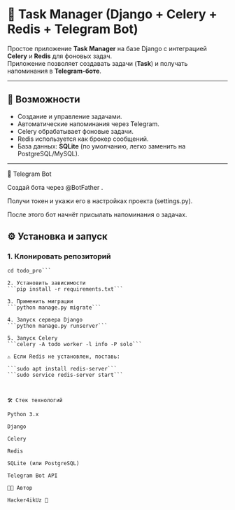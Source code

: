 # 📝 Task Manager (Django + Celery + Redis + Telegram Bot)

Простое приложение **Task Manager** на базе Django с интеграцией **Celery** и **Redis** для фоновых задач.  
Приложение позволяет создавать задачи (**Task**) и получать напоминания в **Telegram-боте**.

---

## 🚀 Возможности
- Создание и управление задачами.
- Автоматические напоминания через Telegram.
- Celery обрабатывает фоновые задачи.
- Redis используется как брокер сообщений.
- База данных: **SQLite** (по умолчанию, легко заменить на PostgreSQL/MySQL).

---

🤖 Telegram Bot

Создай бота через @BotFather
.

Получи токен и укажи его в настройках проекта (settings.py).

После этого бот начнёт присылать напоминания о задачах.

## ⚙️ Установка и запуск

### 1. Клонировать репозиторий

```git clone https://github.com/Hacker4ikUz/todo_pro.git
cd todo_pro```

2. Установить зависимости
```pip install -r requirements.txt```

3. Применить миграции
```python manage.py migrate```

4. Запуск сервера Django
```python manage.py runserver```

5. Запуск Celery
```celery -A todo worker -l info -P solo```

⚠️ Если Redis не установлен, поставь:

```sudo apt install redis-server```
```sudo service redis-server start```



🛠 Стек технологий

Python 3.x

Django

Celery

Redis

SQLite (или PostgreSQL)

Telegram Bot API

👨‍💻 Автор

Hacker4ikUz 🚀
